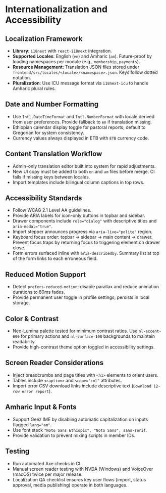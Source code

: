 # Internationalization and Accessibility

## Localization Framework
- **Library**: `i18next` with `react-i18next` integration.
- **Supported Locales**: English (`en`) and Amharic (`am`). Future-proof by
  loading namespaces per module (e.g., `membership`, `payments`).
- **Resource Management**: Translation JSON files stored under
  `frontend/src/locales/<locale>/<namespace>.json`. Keys follow dotted notation.
- **Pluralization**: Use ICU message format via `i18next-icu` to handle Amharic
  plural rules.

## Date and Number Formatting
- Use `Intl.DateTimeFormat` and `Intl.NumberFormat` with locale derived from user
  preferences. Provide fallback to `en` if translation missing.
- Ethiopian calendar display toggle for pastoral reports; default to Gregorian
  for system consistency.
- Currency values always displayed in ETB with `ETB` currency code.

## Content Translation Workflow
- Admin-only translation editor built into system for rapid adjustments.
- New UI copy must be added to both `en` and `am` files before merge. CI fails if
  missing keys between locales.
- Import templates include bilingual column captions in top rows.

## Accessibility Standards
- Follow WCAG 2.1 Level AA guidelines.
- Provide ARIA labels for icon-only buttons in topbar and sidebar.
- Drawer components include `role="dialog"` with descriptive titles and
  `aria-modal="true"`.
- Import stepper announces progress via `aria-live="polite"` region.
- Keyboard focus order: topbar → sidebar → main content → drawer. Prevent focus
  traps by returning focus to triggering element on drawer close.
- Form errors surfaced inline with `aria-describedby`. Summary list at top of the
  form links to each erroneous field.

## Reduced Motion Support
- Detect `prefers-reduced-motion`; disable parallax and reduce animation
  durations to 80ms fades.
- Provide permanent user toggle in profile settings; persists in local storage.

## Color & Contrast
- Neo-Lumina palette tested for minimum contrast ratios. Use `nl-accent-600`
  for primary actions and `nl-surface-100` backgrounds to maintain readability.
- Provide high-contrast theme option toggled in accessibility settings.

## Screen Reader Considerations
- Inject breadcrumbs and page titles with `<h1>` elements to orient users.
- Tables include `<caption>` and `scope="col"` attributes.
- Import error CSV download links include descriptive text (`Download 12-row
  error report`).

## Amharic Input & Fonts
- Support Geez IME by disabling automatic capitalization on inputs flagged
  `lang="am"`.
- Use font stack `"Noto Sans Ethiopic", "Noto Sans", sans-serif`.
- Provide validation to prevent mixing scripts in member IDs.

## Testing
- Run automated Axe checks in CI.
- Manual screen reader testing with NVDA (Windows) and VoiceOver (macOS) twice
  per major release.
- Localization QA checklist ensures key user flows (import, status approval,
  media publishing) operate in both languages.

